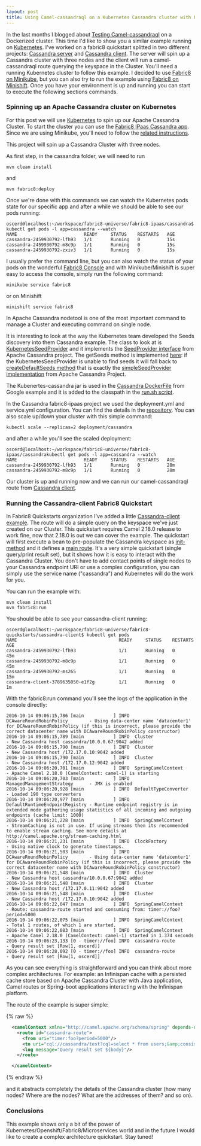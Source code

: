 ```yaml
---
layout: post
title: Using Camel-cassandraql on a Kubernetes Cassandra cluster with Fabric8
---
```


In the last months I blogged about [Testing Camel-cassandraql](http://oscerd.github.io/2016/07/25/camel-cassandraql-on-dockerized-cluster/) on a Dockerized cluster. This time I'd like to show you a similar example running on [Kubernetes](http://kubernetes.io/). I've worked on a fabric8 quickstart splitted in two different projects: [Cassandra server](https://github.com/fabric8io/fabric8-ipaas/tree/master/cassandra) and [Cassandra client](https://github.com/fabric8-quickstarts/cassandra-client). The server will spin up a Cassandra cluster with three nodes and the client will run a camel-cassandraql route querying the keyspace in the Cluster. You'll need a running Kubernetes cluster to follow this example. I decided to use [Fabric8 on Minikube](http://fabric8.io/guide/getStarted/minikube.html), but you can also try to run the example using [Fabric8 on Minishift](http://fabric8.io/guide/getStarted/minishift.html). Once you have your environment is up and running you can start to execute the following sections commands.

### Spinning up an Apache Cassandra cluster on Kubernetes

For this post we will use [Kubernetes](http://kubernetes.io/) to spin up our Apache Cassandra Cluster. To start the cluster you can use the [Fabric8 IPaas Cassandra app](https://github.com/fabric8io/fabric8-ipaas/tree/master/cassandra). Since we are using Minikube, you'll need to follow the [related instructions](http://fabric8.io/guide/getStarted/minikube.html).

This project will spin up a Cassandra Cluster with three nodes. 

As first step, in the cassandra folder, we will need to run

```
mvn clean install
```

and 

```
mvn fabric8:deploy
```

Once we're done with this commands we can watch the Kubernetes pods state for our specific app and after a while we should be able to see our pods running:

```
oscerd@localhost:~/workspace/fabric8-universe/fabric8-ipaas/cassandra$ kubectl get pods -l app=cassandra --watch
NAME                         READY     STATUS    RESTARTS   AGE
cassandra-2459930792-lfh93   1/1       Running   0          15s
cassandra-2459930792-m8c9p   1/1       Running   0          15s
cassandra-2459930792-zxiv3   1/1       Running   0          15s
```

I usually prefer the command line, but you can also watch the status of your pods on the wonderful [Fabric8 Console](https://fabric8.io/guide/console.html) and with Minikube/Minishift is super easy to access the console, simply run the following command:

```
minikube service fabric8
```

or on Minishift

```
minishift service fabric8
```

In Apache Cassandra nodetool is one of the most important command to manage a Cluster and executing command on single node. 

It is interesting to look at the way the Kubernetes team developed the Seeds discovery into them Cassandra example. The class to look at is [KubernetesSeedProvider](https://github.com/kubernetes/kubernetes/blob/master/examples/storage/cassandra/java/src/main/java/io/k8s/cassandra/KubernetesSeedProvider.java) and it implements the [SeedProvider interface](https://github.com/apache/cassandra/blob/trunk/src/java/org/apache/cassandra/locator/SeedProvider.java) from Apache Cassandra project. The getSeeds method is implemented [here](https://github.com/kubernetes/kubernetes/blob/master/examples/storage/cassandra/java/src/main/java/io/k8s/cassandra/KubernetesSeedProvider.java#L98-L168): if the KubernetesSeedProvider is unable to find seeds it will fall back to [createDefaultSeeds method](https://github.com/kubernetes/kubernetes/blob/master/examples/storage/cassandra/java/src/main/java/io/k8s/cassandra/KubernetesSeedProvider.java#L170-L204) that is exactly the [simpleSeedProvider implementation](https://github.com/apache/cassandra/blob/trunk/src/java/org/apache/cassandra/locator/SimpleSeedProvider.java) from Apache Cassandra Project.

The Kubenertes-cassandra jar is used in the [Cassandra DockerFile](https://github.com/kubernetes/kubernetes/blob/master/examples/storage/cassandra/image/Dockerfile) from Google example and it is added to the classpath in the [run.sh script](https://github.com/kubernetes/kubernetes/blob/master/examples/storage/cassandra/image/files/run.sh).

In the Cassandra fabric8-ipaas project we used the deployment.yml and service.yml configuration. You can find the details in the [repository](https://github.com/fabric8io/fabric8-ipaas/tree/master/cassandra/src/main/fabric8). You can also scale up/down your cluster with this simple command:

```
kubectl scale --replicas=2 deployment/cassandra
```

and after a while you'll see the scaled deployment:

```
oscerd@localhost:~/workspace/fabric8-universe/fabric8-ipaas/cassandrakubectl get pods -l app=cassandra --watch
NAME                         READY     STATUS    RESTARTS   AGE
cassandra-2459930792-lfh93   1/1       Running   0          28m
cassandra-2459930792-m8c9p   1/1       Running   0          28m
```

Our cluster is up and running now and we can run our camel-cassandraql route from [Cassandra client](https://github.com/fabric8-quickstarts/cassandra-client).

### Running the Cassandra-client Fabric8 Quickstart

In Fabric8 Quickstarts organization I've added a little [Cassandra-client example](https://github.com/fabric8-quickstarts/cassandra-client). The route will do a simple query on the keyspace we've just created on our Cluster. This quickstart requires Camel 2.18.0 release to work fine, now that 2.18.0 is out we can cover the example. The quickstart will first execute a bean to pre-populate the Cassandra keyspace as [init-method](https://github.com/fabric8-quickstarts/cassandra-client/blob/master/src/main/resources/META-INF/spring/camel-context.xml#L28) and it defines a [main route](https://github.com/fabric8-quickstarts/cassandra-client/blob/master/src/main/resources/META-INF/spring/camel-context.xml#L31-L35). It's a very simple quickstart (single query/print result set), but it shows how it is easy to interact with the Cassandra Cluster. You don't have to add contact points of single nodes to your Cassandra endpoint URI or use a complex configuration, you can simply use the service name ("cassandra") and Kubernetes will do the work for you.

You can run the example with:

```
mvn clean install
mvn fabric8:run
```

You should be able to see your cassandra-client running:

```
oscerd@localhost:~/workspace/fabric8-universe/fabric8-quickstarts/cassandra-client$ kubectl get pods
NAME                                      READY     STATUS    RESTARTS   AGE
cassandra-2459930792-lfh93                1/1       Running   0          45m
cassandra-2459930792-m8c9p                1/1       Running   0          45m
cassandra-2459930792-ms265                1/1       Running   0          15m
cassandra-client-3789635050-e1f2g         1/1       Running   0          1m
```

With the fabric8:run command you'll see the logs of the application in the console directly:

```
2016-10-14 09:06:15,786 [main           ] INFO  DCAwareRoundRobinPolicy        - Using data-center name 'datacenter1' for DCAwareRoundRobinPolicy (if this is incorrect, please provide the correct datacenter name with DCAwareRoundRobinPolicy constructor)
2016-10-14 09:06:15,789 [main           ] INFO  Cluster                        - New Cassandra host cassandra/10.0.0.67:9042 added
2016-10-14 09:06:15,790 [main           ] INFO  Cluster                        - New Cassandra host /172.17.0.10:9042 added
2016-10-14 09:06:15,790 [main           ] INFO  Cluster                        - New Cassandra host /172.17.0.12:9042 added
2016-10-14 09:06:20,701 [main           ] INFO  SpringCamelContext             - Apache Camel 2.18.0 (CamelContext: camel-1) is starting
2016-10-14 09:06:20,703 [main           ] INFO  ManagedManagementStrategy      - JMX is enabled
2016-10-14 09:06:20,928 [main           ] INFO  DefaultTypeConverter           - Loaded 190 type converters
2016-10-14 09:06:20,977 [main           ] INFO  DefaultRuntimeEndpointRegistry - Runtime endpoint registry is in extended mode gathering usage statistics of all incoming and outgoing endpoints (cache limit: 1000)
2016-10-14 09:06:21,228 [main           ] INFO  SpringCamelContext             - StreamCaching is not in use. If using streams then its recommended to enable stream caching. See more details at http://camel.apache.org/stream-caching.html
2016-10-14 09:06:21,231 [main           ] INFO  ClockFactory                   - Using native clock to generate timestamps.
2016-10-14 09:06:21,503 [main           ] INFO  DCAwareRoundRobinPolicy        - Using data-center name 'datacenter1' for DCAwareRoundRobinPolicy (if this is incorrect, please provide the correct datacenter name with DCAwareRoundRobinPolicy constructor)
2016-10-14 09:06:21,548 [main           ] INFO  Cluster                        - New Cassandra host cassandra/10.0.0.67:9042 added
2016-10-14 09:06:21,548 [main           ] INFO  Cluster                        - New Cassandra host /172.17.0.11:9042 added
2016-10-14 09:06:21,548 [main           ] INFO  Cluster                        - New Cassandra host /172.17.0.10:9042 added
2016-10-14 09:06:22,047 [main           ] INFO  SpringCamelContext             - Route: cassandra-route started and consuming from: timer://foo?period=5000
2016-10-14 09:06:22,075 [main           ] INFO  SpringCamelContext             - Total 1 routes, of which 1 are started.
2016-10-14 09:06:22,083 [main           ] INFO  SpringCamelContext             - Apache Camel 2.18.0 (CamelContext: camel-1) started in 1.374 seconds
2016-10-14 09:06:23,133 [0 - timer://foo] INFO  cassandra-route                - Query result set [Row[1, oscerd]]
2016-10-14 09:06:28,092 [0 - timer://foo] INFO  cassandra-route                - Query result set [Row[1, oscerd]]
```

As you can see everything is straightforward and you can think about more complex architectures. For example: an Infinispan cache with a persisted cache store based on Apache Cassandra Cluster with Java application, Camel routes or Spring-boot applications interacting with the Infinispan platform.

The route of the example is super simple:

{% raw %}
```xml
  <camelContext xmlns="http://camel.apache.org/schema/spring" depends-on="populate">
    <route id="cassandra-route">
      <from uri="timer:foo?period=5000"/>
      <to uri="cql://cassandra/test?cql=select * from users;&amp;consistencyLevel=quorum" />
      <log message="Query result set ${body}"/>
    </route>

  </camelContext>
```
{% endraw %}

and it abstracts completely the details of the Cassandra cluster (how many nodes? Where are the nodes? What are the addresses of them? and so on). 


### Conclusions

This example shows only a bit of the power of Kubernetes/Openshift/Fabric8/Microservices world and in the future I would like to create a complex architecture quickstart. Stay tuned!
